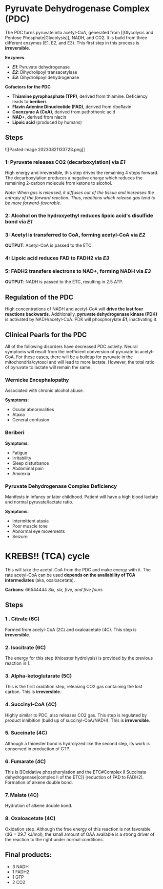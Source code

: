# Pyruvate Dehydrogenase Complex (PDC)
The PDC turns pyruvate into acetyl-CoA, generated from [[Glycolysis and Pentose Phosphate|Glycolysis]], NADH, and CO2. It is build from three different enzymes (E1, E2, and E3). This first step in this process is **irreversible**.

**Enzymes**
- ***E1***: Pyruvate dehydrogenase
- ***E2***: Dihydrolipoyl transacetylase
- ***E3***: Dihydrolipoyl dehydrogenase

**Cofactors for the PDC**
- **Thiamine pyrophosphate (TPP)**, derived from thiamine. Deficiency leads to **beriberi**.
- **Flavin Adenine Dinucleotide (FAD)**, derived from riboflavin
- **Coenzyme A (CoA)**, derived from pathothenic acid
- **NAD+**, derived from niacin
- **Lipoic acid** (produced by humans)
## Steps
![[Pasted image 20230821133723.png]]
### 1: Pyruvate releases CO2 (decarboxylation) via ***E1***
High energy and irreversible, this step drives the remaining 4 steps forward. The decarboxylation produces a negative charge which reduces the remaining 2-carbon molecule from ketone to alcohol.

*Note: When gas is released, it diffuses out of the tissue and increases the entropy of the forward reaction. Thus, reactions which release gas tend to be more forward-favorable.*
### 2: Alcohol on the hydroxyethyl reduces lipoic acid's disulfide bond via ***E1***
### 3: Acetyl is transferred to CoA, forming acetyl-CoA via ***E2***
**OUTPUT**: Acetyl-CoA is passed to the ETC.
### 4: Lipoic acid reduces FAD to FADH2 via ***E3***
### 5: FADH2 transfers electrons to NAD+, forming NADH via ***E3***
**OUTPUT**: NADH is passed to the ETC, resulting in 2.5 ATP.
## Regulation of the PDC
High concentrations of NADH and acetyl-CoA will **drive the last four reactions backwards**. Additionally, **pyruvate dehydrogenase kinase (PDK)** is activated by NADH/acetyl-CoA. PDK will phosphorylate ***E1***, inactivating it.
## Clinical Pearls for the PDC
All of the following disorders have decreased PDC activity. Neural symptoms will result from the inefficient conversion of pyruvate to acetyl-CoA. For these cases, there will be a buildup for pyruvate in the mitochondria/cytosol and will lead to more lactate. However, the total ratio of pyruvate to lactate will remain the same.
### Wernicke Encephalopathy 
Associated with chronic alcohol abuse.

**Symptoms**:
- Ocular abnormalities
- Ataxia
- General confusion
### Beriberi
**Symptoms**:
- Fatigue
- Irritability
- Sleep disturbance
- Abdominal pain
- Anorexia
### Pyruvate Dehydrogenase Complex Deficiency
Manifests in infancy or later childhood. Patient will have a high blood lactate and normal pyruvate/lactate ratio.

**Symptoms**:
- Intermittent ataxia
- Poor muscle tone
- Abnormal eye movements
- Seizure
# KREBS!! (TCA) cycle
This will take the acetyl-CoA from the PDC and make energy with it. The rate acetyl-CoA can be used **depends on the availability of TCA intermediates** (aka, oxaloacetate).

**Carbons**: 66544444
*Six, six, five, and five fours*
## Steps
### 1 .  Citrate (6C)
Formed from acetyl-CoA (2C) and oxaloacetate (4C). This step is **irreversible**.
### 2. Isocitrate (6C)
The energy for this step (thioester hydrolysis) is provided by the previous reaction in 1.
### 3. Alpha-ketoglutarate (5C)
This is the first oxidation step, releasing CO2 gas containing the lost carbon. This is **irreversible**.
### 4. Succinyl-CoA (4C)
Highly similar to PDC, also releases CO2 gas. This step is regulated by product inhibition (build up of succinyl-CoA/NADH). This is **irreversible**.
### 5. Succinate (4C)
Although a thioester bond is hydrolyzed like the second step, its work is conserved in production of GTP.
### 6. Fumarate (4C)
This is [[Oxidative phosphorylation and the ETC#Complex II Succinate dehydrogenase|complex II of the ETC]] (reduction of FAD to FADH2). Formation of alkene double bond.
### 7. Malate (4C)
Hydration of alkene double bond.
### 8. Oxaloacetate (4C)
Oxidation step. Although the free energy of this reaction is not favorable (dG = 29.7 kJ/mol), the small amount of OAA available is a strong driver of the reaction to the right under normal conditions.
## Final products:
- 3 NADH
- 1 FADH2
- 1 GTP
- 2 CO2